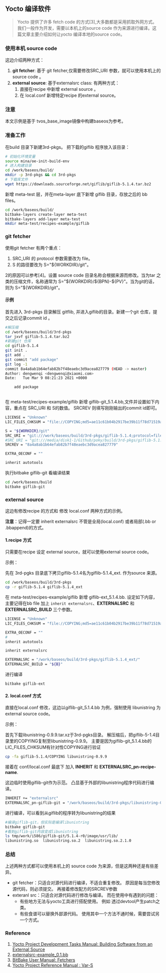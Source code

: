 ## Yocto 编译软件

> Yocto 提供了许多 fetch code 的方式[3],大多数都是采用抓取外网方式。我们一般作为开发，需要以本机上的source code 作为来源进行编译。这篇文章主要介绍如何让yocto 编译本地的source code。

### 使用本机 source code 

这边介绍两种方式：

1. **git fetcher**: 基于 git fetcher,仅需要修改SRC_URI 参数，就可以使用本机上的source code 。
2. **external source**: 基于externalsrc class: 有两种方式：
   1. 直接在recipe 中新增 external source 。
   2. 在 local.conf 新增特定recipe 的external source。

### 注意

本文示例是基于 tvos_base_image镜像中构建baseos为参考。

### 准备工作

在build 目录下新建3rd-pkgs。 把下载的giflib 程序放入该目录：

```bash
# 初始化环境变量
source mina/oe-init-build-env
# 进入构建目录
cd /work/baseos/build/
mkdir -p 3rd-pkgs && cd 3rd-pkgs
# 下载库文件
wget https://downloads.sourceforge.net/giflib/giflib-5.1.4.tar.bz2
```

新增 meta-test 层，并在meta-layer 底下新增 giflib 目录，存放之后的 bb files。

```bash
cd /work/baseos/build/
bitbake-layers create-layer meta-test
bitbake-layers add-layer meta-test
mkdir meta-test/recipes-example/giflib
```

### git fetcher

使用git fetcher 有两个重点：

1.  SRC_URI 的 protocol 参数需要改为 file。
2. S 的路径要改为 S="\${WORKDIR}/git"。

2的原因可以参考[4]。设置 source code 目录名称会根据来源而修改。当为tar 之类的压缩文件，名称通常为 S="\${WORKDIR}/\${BPN}-${PV}"。当为git的话，则为 S="\${WORKDIR}/git"。

#### 示例

首先进入 3rd-pkgs 目录解压 gitflib, 并进入giflib的目录。新建一个git 仓库，提交之后记录commit id 。

```bash
#解压缩
cd /work/baseos/build/3rd-pkgs
tar jxvf giflib-5.1.4.tar.bz2
#新建git 仓库
cd giflib-5.1.4
git init .
git add .
git commit "add package"
git log -1
commit 8a4a8ab1b64efab82b7f48eaebc3d9acea827779 (HEAD -> master)
Author: dengwenqi <dengwenqi@xiaomi.com>
Date:   Tue Mar 9 08:21:23 2021 +0000

    add package
    
```

在 meta-test/recipes-example/giflib 新增 giflib-git_5.1.4.bb,文件并设置如下内容，重点在 SRC_URI 和 S的数值。 SRCREV 则填写刚刚输出的commit id即可。

```bash
LICENSE = "Unknown"
LIC_FILES_CHKSUM = "file://COPYING;md5=ae11c61b04b2917be39b11f78d71519a"

S = "${WORKDIR}/git"
SRC_URI = "git:///work/baseos/build/3rd-pkgs/giflib-5.1.4;protocol=file;branch=master"
#SRC_URI = "git:///media/disk1-1/Github/poky/build/3rd-pkgs/giflib-5.1.4;protocol=file;branch=master"
SRCREV = "8a4a8ab1b64efab82b7f48eaebc3d9acea827779"

EXTRA_OECONF = ""

inherit autotools
```

执行bitbake giflib-git 看编译结果

```bash
cd /work/baseos/build
bitbake giflib-git
```

### external source 

这边有修改recipe 的方式和 修改 local.conf 两种方式的示例。

**注意**：记得一定要 inherit externalsrc 不管是全局(local.conf) 或者局部(.bb or .bbappend)的方式。

#### 1.recipe 方式

只需要在recipe 设定 external source，就可以使用external source code。

示例：

先在 3rd-pgks 目录底下拷贝giflib-5.1.4名为giflib-5.1.4_ext. 作为source 来源。

```bash
cd /work/baseos/build/3rd-pkgs
cp -r giflib-5.1.4 giflib-5.1.4_ext
```

在 meta-test/recipes-example/giflib 新增 giflib-ext_5.1.4.bb. 设定如下内容，主要记得在bb file 加上 `inherit externalsrc`、**EXTERNALSRC** 和 **EXTERNALSRC_BUILD** 三个参数。

```bash
LICENSE = "Unknown"
LIC_FILES_CHKSUM = "file://COPYING;md5=ae11c61b04b2917be39b11f78d71519a"

EXTRA_OECONF = ""
#
inherit autotools

inherit externalsrc

EXTERNALSRC = "/work/baseos/build/3rd-pkgs/giflib-5.1.4_ext/"
EXTERNALSRC_BUILD = "${B}"
```

进行编译

```bash
bitbake giflib-ext
```

#### 2. local.conf 方式

直接在local.conf 修改，这边以giflib-git_5.1.4.bb  为例，强制使用 libunistring 为 external source code。

示例：

首先下载libunistring-0.9.9.tar.xz于3rd-pgks目录。 解压缩后，把giflib-5-1.4目录里的COPYING复制至libunistring-0.9.9。 主要是因为giflib-git_5.1.4.bb的LIC_FILES_CHKSUM有针对性COPYING进行验证

```bash
cp -fa giflib-5.1.4/COPYING libunistring-0.9.9  
```

接着在 conf/local.conf 最底下 加入 **INHERIT** 和 **EXTERNALSRC_pn-recipe-name**.

这边临时使用giflib-git作为示范。 凸显基于外部的libunistring程序代码进行编译。

```bash
INHERIT += "externalsrc"
EXTERNALSRC_pn-giflib-git = "/work/baseos/build/3rd-pkgs/libunistring-0.9.9"
```

进行编译，可以看到从giflib的程序转为libunistring的结果

```bash
#编译giflib-git，但实际是编译libunistring
bitbake giflib-git
#看到giflib-git内容变成libunistring
ls tmp/work/i586/giflib-git/5.1.4-r0/image/usr/lib/
libunistring.so  libunistring.so.2  libunistring.so.2.1.0
```

### 总结

上述两种方式都可以使用本机上的 source code 为来源，但是这两种还是有些差异。

- git fetcher：只适合对源代码进行编译，不适合重复修改。 原因是每当您修改源代码，则必须提交。 再接着修改配方的SRCREV参数
- exteranl src：只适合对源代码进行修改与编译。 而在使用中有遇到的问题：
  - 有些地方无法与yocto工具进行搭配使用。 例如 透过devtool产生patch之类。
  - 有些食谱可以替换外部源代码。 使用其中一个方法不通时候，需要尝试另一个方式。

### Reference

1. [Yocto Project Development Tasks Manual: Building Software from an External Source](https://www.yoctoproject.org/docs/latest/dev-manual/dev-manual.html#building-software-from-an-external-source)
2. [externalsrc-example_0.1.bb](https://github.com/beck-ipc/meta-at-chip/blob/master/recipes-examples/externalsrc-example/externalsrc-example_0.1.bb)
3. [BitBake User Manual: Fetchers](https://www.yoctoproject.org/docs/latest/bitbake-user-manual/bitbake-user-manual.html#bb-fetchers)
4. [Yocto Project Reference Manual : Var-S](ttps://www.yoctoproject.org/docs/2.4.2/ref-manual/ref-manual.html#var-S)

























